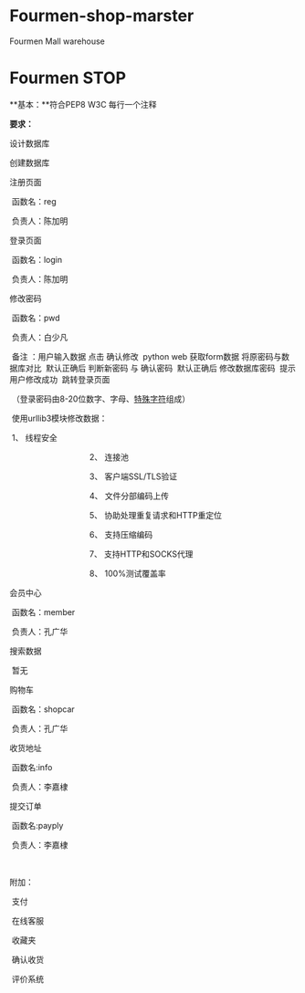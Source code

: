 # Fourmen-shop-marster
Fourmen Mall warehouse

# Fourmen STOP

**基本：**符合PEP8 W3C 每行一个注释 

**要求：**

设计数据库

创建数据库

注册页面 

​	函数名：reg

​	负责人：陈加明

登录页面

​	函数名：login

​	负责人：陈加明

修改密码

​	函数名：pwd

​	负责人：白少凡

​	备注    ：用户输入数据 点击 确认修改
​		       python web 获取form数据  将原密码与数据库对比
​		       默认正确后 判断新密码 与 确认密码
​		       默认正确后 修改数据库密码
​		       提示用户修改成功
​		       跳转登录页面

​			（登录密码由8-20位数字、字母、[特殊字符](https://www.baidu.com/s?wd=%E7%89%B9%E6%AE%8A%E5%AD%97%E7%AC%A6&tn=SE_PcZhidaonwhc_ngpagmjz&rsv_dl=gh_pc_zhidao)组成）

​	使用urllib3模块修改数据：

​				1、 线程安全

　　　　　　　　　　2、 连接池

　　　　　　　　　　3、 客户端SSL/TLS验证

　　　　　　　　　　4、 文件分部编码上传

　　　　　　　　　　5、 协助处理重复请求和HTTP重定位

　　　　　　　　　　6、 支持压缩编码

　　　　　　　　　　7、 支持HTTP和SOCKS代理

　　　　　　　　　　8、 100%测试覆盖率

会员中心	

​	函数名：member

​	负责人：孔广华

搜索数据

​	暂无

购物车

​	函数名：shopcar

​	负责人：孔广华 

收货地址

​	函数名:info

​	负责人：李嘉棣

提交订单

​	函数名:payply

​	负责人：李嘉棣

​	

附加：

​	支付

​	在线客服

​	收藏夹

​	确认收货

​	评价系统

